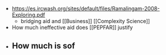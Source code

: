 - https://es.ircwash.org/sites/default/files/Ramalingam-2008-Exploring.pdf
	- bridging aid and [[Business]] [[Complexity Science]]
- How much ineffective aid does [[PEPFAR]] justify
- How much is sof
	-